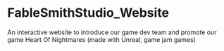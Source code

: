 # FableSmithStudio_Website
An interactive website to introduce our game dev team and promote our game Heart Of Nightmares (made with Unreal, game jam games)
